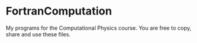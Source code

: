 # FortranComputation
My programs for the Computational Physics course.
You are free to copy, share and use these files.
